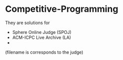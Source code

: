 Competitive-Programming
=======================

They are solutions for

* Sphere Online Judge (SPOJ)
* ACM-ICPC Live Archive (LA)
* 

(filename is corresponds to the judge)
